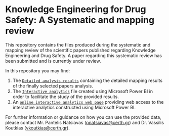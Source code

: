 # Knowledge Engineering for Drug Safety: A Systematic and mapping review
This repository contains the files produced during the systematic and mapping review of the scientific papers published regarding Knowledge Engineering and Drug Safety. A paper regarding this systematic review has been submitted and is currently under review.

In this repository you may find:
1. The [`Detailed analysis results`](https://github.com/inab-certh/Knowledge-Engineering-for-Drug-Safety-Systematic-and-mapping-review/blob/master/Detailed_analysis_results.xlsx) containing the detailed mapping results of the finally selected papers analysis.
2. The [`Interactive analytics`](https://github.com/inab-certh/Knowledge-Engineering-for-Drug-Safety-Systematic-and-mapping-review/blob/master/Interactive_analytics.pbix) file created using Microsoft Power BI in order to facilitate the study of the provided results.
3. An [`online interactive analytics web page`](analytics) providing web access to the interactive analytics constructed using Microsoft Power BI.

For further information or guidance on how you can use the provided data, please contact Mr. Pantelis Natsiavas (pnatsiavas@certh.gr) and Dr. Vassilis Koutkias (vkoutkias@certh.gr).
